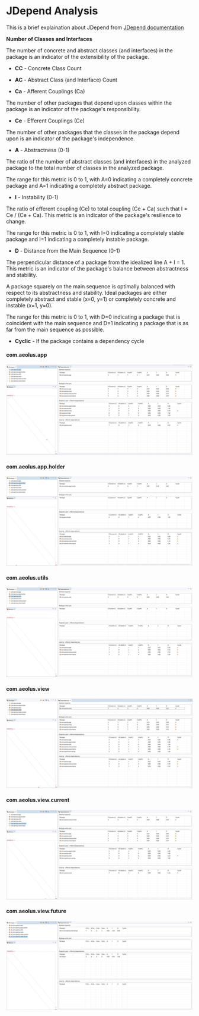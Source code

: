 # JDepend Analysis

This is a brief explaination about JDepend from [JDepend documentation](http://www.clarkware.com/software/JDepend.html)

**Number of Classes and Interfaces**

The number of concrete and abstract classes (and interfaces) in the package is an indicator of the extensibility of the package.

- **CC** - Concrete Class Count

- **AC** - Abstract Class (and Interface) Count

- **Ca** - Afferent Couplings (Ca)

The number of other packages that depend upon classes within the package is an indicator of the package's responsibility.

- **Ce** - Efferent Couplings (Ce)

The number of other packages that the classes in the package depend upon is an indicator of the package's independence.

- **A** - Abstractness (0-1)

The ratio of the number of abstract classes (and interfaces) in the analyzed package to the total number of classes in the analyzed package.

The range for this metric is 0 to 1, with A=0 indicating a completely concrete package and A=1 indicating a completely abstract package.

- **I** - Instability (0-1)

The ratio of efferent coupling (Ce) to total coupling (Ce + Ca) such that I = Ce / (Ce + Ca). This metric is an indicator of the package's resilience to change.

The range for this metric is 0 to 1, with I=0 indicating a completely stable package and I=1 indicating a completely instable package.

- **D** - Distance from the Main Sequence (0-1)

The perpendicular distance of a package from the idealized line A + I = 1. This metric is an indicator of the package's balance between abstractness and stability.

A package squarely on the main sequence is optimally balanced with respect to its abstractness and stability. Ideal packages are either completely abstract and stable (x=0, y=1) or completely concrete and instable (x=1, y=0).

The range for this metric is 0 to 1, with D=0 indicating a package that is coincident with the main sequence and D=1 indicating a package that is as far from the main sequence as possible.

- **Cyclic** - If the package contains a dependency cycle

#### com.aeolus.app

![](https://github.com/shevalda/Weather-Forecast/blob/master/doc/jdepend/app.JPG)

#### com.aeolus.app.holder

![](https://github.com/shevalda/Weather-Forecast/blob/master/doc/jdepend/app_holder.JPG)

#### com.aeolus.utils

![](https://github.com/shevalda/Weather-Forecast/blob/master/doc/jdepend/utils.JPG)

#### com.aeolus.view

![](https://github.com/shevalda/Weather-Forecast/blob/master/doc/jdepend/view.JPG)

#### com.aeolus.view.current

![](https://github.com/shevalda/Weather-Forecast/blob/master/doc/jdepend/view_current.JPG)

#### com.aeolus.view.future

![](https://github.com/shevalda/Weather-Forecast/blob/master/doc/jdepend/view_future.JPG)